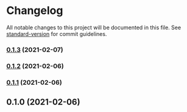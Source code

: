 # Changelog

All notable changes to this project will be documented in this file. See [standard-version](https://github.com/conventional-changelog/standard-version) for commit guidelines.

### [0.1.3](https://github.com/flying-dice/fluentui-toolkit/compare/v0.1.2...v0.1.3) (2021-02-07)

### [0.1.2](https://github.com/flying-dice/fluentui-toolkit/compare/v0.1.1...v0.1.2) (2021-02-06)

### [0.1.1](https://github.com/flying-dice/fluentui-toolkit/compare/v0.1.0...v0.1.1) (2021-02-06)

## 0.1.0 (2021-02-06)
